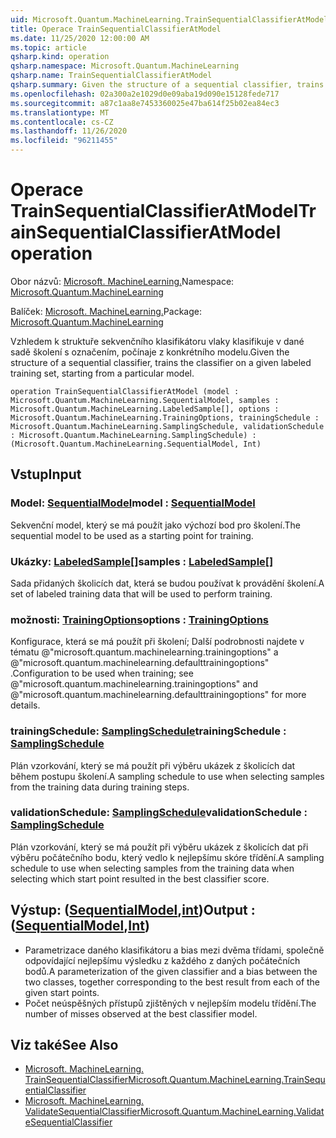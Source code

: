 ```yaml
---
uid: Microsoft.Quantum.MachineLearning.TrainSequentialClassifierAtModel
title: Operace TrainSequentialClassifierAtModel
ms.date: 11/25/2020 12:00:00 AM
ms.topic: article
qsharp.kind: operation
qsharp.namespace: Microsoft.Quantum.MachineLearning
qsharp.name: TrainSequentialClassifierAtModel
qsharp.summary: Given the structure of a sequential classifier, trains the classifier on a given labeled training set, starting from a particular model.
ms.openlocfilehash: 02a300a2e1029d0e09aba19d090e15128fede717
ms.sourcegitcommit: a87c1aa8e7453360025e47ba614f25b02ea84ec3
ms.translationtype: MT
ms.contentlocale: cs-CZ
ms.lasthandoff: 11/26/2020
ms.locfileid: "96211455"
---
```

# <a name="trainsequentialclassifieratmodel-operation"></a><span data-ttu-id="ef8af-102">Operace TrainSequentialClassifierAtModel</span><span class="sxs-lookup"><span data-stu-id="ef8af-102">TrainSequentialClassifierAtModel operation</span></span>

<span data-ttu-id="ef8af-103">Obor názvů: [Microsoft. MachineLearning.](xref:Microsoft.Quantum.MachineLearning)</span><span class="sxs-lookup"><span data-stu-id="ef8af-103">Namespace: [Microsoft.Quantum.MachineLearning](xref:Microsoft.Quantum.MachineLearning)</span></span>

<span data-ttu-id="ef8af-104">Balíček: [Microsoft. MachineLearning.](https://nuget.org/packages/Microsoft.Quantum.MachineLearning)</span><span class="sxs-lookup"><span data-stu-id="ef8af-104">Package: [Microsoft.Quantum.MachineLearning](https://nuget.org/packages/Microsoft.Quantum.MachineLearning)</span></span>


<span data-ttu-id="ef8af-105">Vzhledem k struktuře sekvenčního klasifikátoru vlaky klasifikuje v dané sadě školení s označením, počínaje z konkrétního modelu.</span><span class="sxs-lookup"><span data-stu-id="ef8af-105">Given the structure of a sequential classifier, trains the classifier on a given labeled training set, starting from a particular model.</span></span>

```qsharp
operation TrainSequentialClassifierAtModel (model : Microsoft.Quantum.MachineLearning.SequentialModel, samples : Microsoft.Quantum.MachineLearning.LabeledSample[], options : Microsoft.Quantum.MachineLearning.TrainingOptions, trainingSchedule : Microsoft.Quantum.MachineLearning.SamplingSchedule, validationSchedule : Microsoft.Quantum.MachineLearning.SamplingSchedule) : (Microsoft.Quantum.MachineLearning.SequentialModel, Int)
```


## <a name="input"></a><span data-ttu-id="ef8af-106">Vstup</span><span class="sxs-lookup"><span data-stu-id="ef8af-106">Input</span></span>

### <a name="model--sequentialmodel"></a><span data-ttu-id="ef8af-107">Model: [SequentialModel](xref:Microsoft.Quantum.MachineLearning.SequentialModel)</span><span class="sxs-lookup"><span data-stu-id="ef8af-107">model : [SequentialModel](xref:Microsoft.Quantum.MachineLearning.SequentialModel)</span></span>

<span data-ttu-id="ef8af-108">Sekvenční model, který se má použít jako výchozí bod pro školení.</span><span class="sxs-lookup"><span data-stu-id="ef8af-108">The sequential model to be used as a starting point for training.</span></span>


### <a name="samples--labeledsample"></a><span data-ttu-id="ef8af-109">Ukázky: [LabeledSample](xref:Microsoft.Quantum.MachineLearning.LabeledSample)[]</span><span class="sxs-lookup"><span data-stu-id="ef8af-109">samples : [LabeledSample](xref:Microsoft.Quantum.MachineLearning.LabeledSample)[]</span></span>

<span data-ttu-id="ef8af-110">Sada přidaných školicích dat, která se budou používat k provádění školení.</span><span class="sxs-lookup"><span data-stu-id="ef8af-110">A set of labeled training data that will be used to perform training.</span></span>


### <a name="options--trainingoptions"></a><span data-ttu-id="ef8af-111">možnosti: [TrainingOptions](xref:Microsoft.Quantum.MachineLearning.TrainingOptions)</span><span class="sxs-lookup"><span data-stu-id="ef8af-111">options : [TrainingOptions](xref:Microsoft.Quantum.MachineLearning.TrainingOptions)</span></span>

<span data-ttu-id="ef8af-112">Konfigurace, která se má použít při školení; Další podrobnosti najdete v tématu @"microsoft.quantum.machinelearning.trainingoptions" a @"microsoft.quantum.machinelearning.defaulttrainingoptions" .</span><span class="sxs-lookup"><span data-stu-id="ef8af-112">Configuration to be used when training; see @"microsoft.quantum.machinelearning.trainingoptions" and @"microsoft.quantum.machinelearning.defaulttrainingoptions" for more details.</span></span>


### <a name="trainingschedule--samplingschedule"></a><span data-ttu-id="ef8af-113">trainingSchedule: [SamplingSchedule](xref:Microsoft.Quantum.MachineLearning.SamplingSchedule)</span><span class="sxs-lookup"><span data-stu-id="ef8af-113">trainingSchedule : [SamplingSchedule](xref:Microsoft.Quantum.MachineLearning.SamplingSchedule)</span></span>

<span data-ttu-id="ef8af-114">Plán vzorkování, který se má použít při výběru ukázek z školicích dat během postupu školení.</span><span class="sxs-lookup"><span data-stu-id="ef8af-114">A sampling schedule to use when selecting samples from the training data during training steps.</span></span>


### <a name="validationschedule--samplingschedule"></a><span data-ttu-id="ef8af-115">validationSchedule: [SamplingSchedule](xref:Microsoft.Quantum.MachineLearning.SamplingSchedule)</span><span class="sxs-lookup"><span data-stu-id="ef8af-115">validationSchedule : [SamplingSchedule](xref:Microsoft.Quantum.MachineLearning.SamplingSchedule)</span></span>

<span data-ttu-id="ef8af-116">Plán vzorkování, který se má použít při výběru ukázek z školicích dat při výběru počátečního bodu, který vedlo k nejlepšímu skóre třídění.</span><span class="sxs-lookup"><span data-stu-id="ef8af-116">A sampling schedule to use when selecting samples from the training data when selecting which start point resulted in the best classifier score.</span></span>



## <a name="output--sequentialmodelint"></a><span data-ttu-id="ef8af-117">Výstup: ([SequentialModel](xref:Microsoft.Quantum.MachineLearning.SequentialModel),[int](xref:microsoft.quantum.lang-ref.int))</span><span class="sxs-lookup"><span data-stu-id="ef8af-117">Output : ([SequentialModel](xref:Microsoft.Quantum.MachineLearning.SequentialModel),[Int](xref:microsoft.quantum.lang-ref.int))</span></span>

- <span data-ttu-id="ef8af-118">Parametrizace daného klasifikátoru a bias mezi dvěma třídami, společně odpovídající nejlepšímu výsledku z každého z daných počátečních bodů.</span><span class="sxs-lookup"><span data-stu-id="ef8af-118">A parameterization of the given classifier and a bias between the two classes, together corresponding to the best result from each of the given start points.</span></span>
- <span data-ttu-id="ef8af-119">Počet neúspěšných přístupů zjištěných v nejlepším modelu třídění.</span><span class="sxs-lookup"><span data-stu-id="ef8af-119">The number of misses observed at the best classifier model.</span></span>

## <a name="see-also"></a><span data-ttu-id="ef8af-120">Viz také</span><span class="sxs-lookup"><span data-stu-id="ef8af-120">See Also</span></span>

- [<span data-ttu-id="ef8af-121">Microsoft. MachineLearning. TrainSequentialClassifier</span><span class="sxs-lookup"><span data-stu-id="ef8af-121">Microsoft.Quantum.MachineLearning.TrainSequentialClassifier</span></span>](xref:Microsoft.Quantum.MachineLearning.TrainSequentialClassifier)
- [<span data-ttu-id="ef8af-122">Microsoft. MachineLearning. ValidateSequentialClassifier</span><span class="sxs-lookup"><span data-stu-id="ef8af-122">Microsoft.Quantum.MachineLearning.ValidateSequentialClassifier</span></span>](xref:Microsoft.Quantum.MachineLearning.ValidateSequentialClassifier)